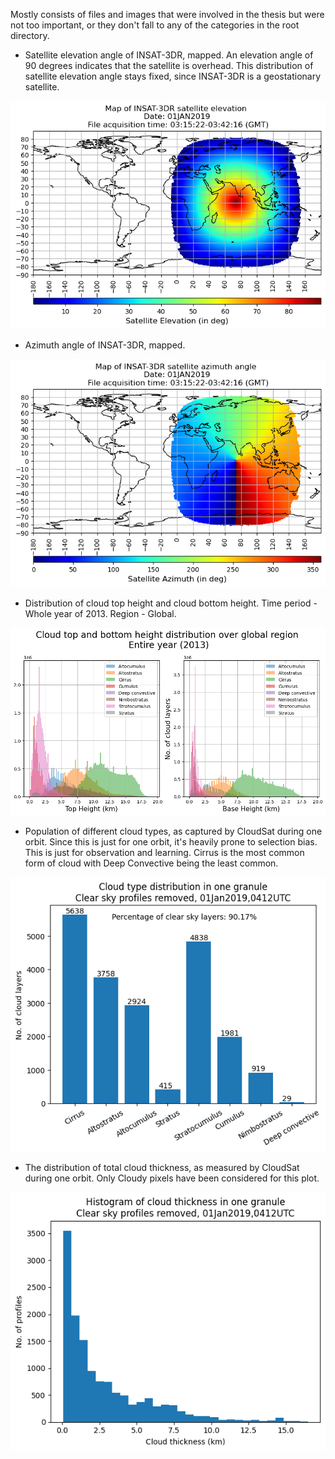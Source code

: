 Mostly consists of files and images that were involved in the thesis but were not too important, or they don't fall to any of the categories in the root directory.

- Satellite elevation angle of INSAT-3DR, mapped. An elevation angle of 90 degrees indicates that the satellite is overhead. This distribution of satellite elevation angle stays fixed, since INSAT-3DR is a geostationary satellite. 
<p align= "center">
  <img src="insat3dr_satellite_elevation_angle.png" alt="">
</p>

- Azimuth angle of INSAT-3DR, mapped.
<p align= "center">
  <img src="insat3dr_satellite_azimuth_angle.png" alt="">
</p>

- Distribution of cloud top height and cloud bottom height. Time period - Whole year of 2013. Region - Global.

<p align= "center">
  <img src="image.png" alt="">
</p>

- Population of different cloud types, as captured by CloudSat during one orbit. Since this is just for one orbit, it's heavily prone to selection bias. This is just for observation and learning. Cirrus is the most common form of cloud with Deep Convective being the least common.

<p align= "center">
  <img src="images/cloud_type_population_bargraph.png" alt="">
</p>

- The distribution of total cloud thickness, as measured by CloudSat during one orbit. Only Cloudy pixels have been considered for this plot. 
<p align= "center">
  <img src="images/cloud_total_thickness_distribution_oneorbit.png" alt="">
</p>

